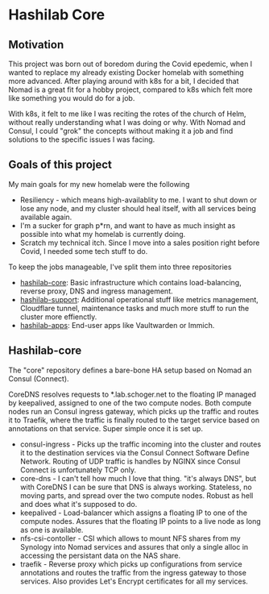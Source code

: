 <h1>Hashilab Core</h1>

<h2>Motivation</h2>

This project was born out of boredom during the Covid epedemic, when I wanted to replace my already existing Docker homelab with something more advanced. After playing around with k8s for a bit, I decided that Nomad is a great fit for a hobby project, compared to k8s which felt more like something you would do for a job.

With k8s, it felt to me like I was reciting the rotes of the church of Helm, without really understanding what I was doing or why. With Nomad and Consul, I could "grok" the concepts without making it a job and find solutions to the specific issues I was facing.

<h2>Goals of this project</h2>

My main goals for my new homelab were the following
- Resiliency - which means high-availablity to me. I want to shut down or lose any node, and my cluster should heal itself, with all services being available again.
- I'm a sucker for graph p*rn, and want to have as much insight as possible into what my homelab is currently doing.
- Scratch my technical itch. Since I move into a sales position right before Covid, I needed some tech stuff to do.

To keep the jobs manageable, I've split them into three repositories
- [hashilab-core](https://github.com/matthiasschoger/hashilab-core): Basic infrastructure which contains load-balancing, reverse proxy, DNS and ingress management.
- [hashilab-support](https://github.com/matthiasschoger/hashilab-support): Additional operational stuff like metrics management, Cloudflare tunnel, maintenance tasks and much more stuff to run the cluster more effienctly.
- [hashilab-apps](https://github.com/matthiasschoger/hashilab-apps): End-user apps like Vaultwarden or Immich.

<h2>Hashilab-core</h2>

The "core" repository defines a bare-bone HA setup based on Nomad an Consul (Connect). 

CoreDNS resolves requests to *.lab.schoger.net to the floating IP managed by keepalived, assigned to one of the two compute nodes. Both compute nodes run an Consul ingress gateway, which picks up the traffic and routes it to Traefik, where the traffic is finally routed to the target service based on annotations on that service. Super simple once it is set up.

- consul-ingress - Picks up the traffic incoming into the cluster and routes it to the destination services via the Consul Connect Software Define Network. Routing of UDP traffic is handles by NGINX since Consul Connect is unfortunately TCP only.
- core-dns - I can't tell how much I love that thing. "it's always DNS", but with CoreDNS I can be sure that DNS is always working. Stateless, no moving parts, and spread over the two compute nodes. Robust as hell and does what it's supposed to do. 
- keepalived - Load-balancer which assigns a floating IP to one of the compute nodes. Assures that the floating IP points to a live node as long as one is available.
- nfs-csi-contoller - CSI which allows to mount NFS shares from my Synology into Nomad services and assures that only a single alloc in accessing the persistant data on the NAS share.
- traefik - Reverse proxy which picks up configurations from service annotations and routes the traffic from the ingress gateway to those services. Also provides Let's Encrypt certificates for all my services.